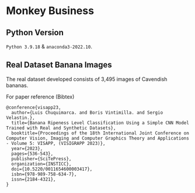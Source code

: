 # Monkey Business

## Python Version

`Python 3.9.18` & `anaconda3-2022.10`.

## Real Dataset Banana Images
The real dataset developed consists of 3,495 images of Cavendish bananas.

For paper reference (Bibtex)

```
@conference{visapp23,
  author={Luis Chuquimarca. and Boris Vintimilla. and Sergio Velastin.},
  title={Banana Ripeness Level Classification Using a Simple CNN Model Trained with Real and Synthetic Datasets},
  booktitle={Proceedings of the 18th International Joint Conference on Computer Vision, Imaging and Computer Graphics Theory and Applications - Volume 5: VISAPP, (VISIGRAPP 2023)},
  year={2023},
  pages={536-543},
  publisher={SciTePress},
  organization={INSTICC},
  doi={10.5220/0011654600003417},
  isbn={978-989-758-634-7},
  issn={2184-4321},
}
```
